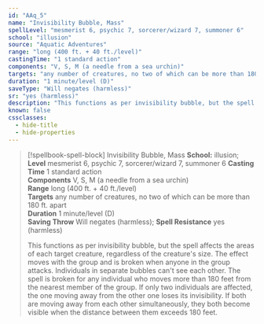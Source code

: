 ```yaml
---
id: "AAq_5"
name: "Invisibility Bubble, Mass"
spellLevel: "mesmerist 6, psychic 7, sorcerer/wizard 7, summoner 6"
school: "illusion"
source: "Aquatic Adventures"
range: "long (400 ft. + 40 ft./level)"
castingTime: "1 standard action"
components: "V, S, M (a needle from a sea urchin)"
targets: "any number of creatures, no two of which can be more than 180 ft. apart"
duration: "1 minute/level (D)"
saveType: "Will negates (harmless)"
sr: "yes (harmless)"
description: "This functions as per invisibility bubble, but the spell affects the areas of each target creature, regardless of the creature's size. The effect moves with the group and is broken when anyone in the group attacks. Individuals in separate bubbles can't see each other. The spell is broken for any individual who moves more than 180 feet from the nearest member of the group. If only two individuals are affected, the one moving away from the other one loses its invisibility. If both are moving away from each other simultaneously, they both become visible when the distance between them exceeds 180 feet."
known: false
cssclasses:
  - hide-title
  - hide-properties
---
```


> [!spellbook-spell-block] Invisibility Bubble, Mass
> **School:** illusion; **Level** mesmerist 6, psychic 7, sorcerer/wizard 7, summoner 6
> **Casting Time** 1 standard action  
> **Components** V, S, M (a needle from a sea urchin)  
> **Range** long (400 ft. + 40 ft./level)  
> **Targets** any number of creatures, no two of which can be more than 180 ft. apart  
> **Duration** 1 minute/level (D)  
> **Saving Throw** Will negates (harmless); **Spell Resistance** yes (harmless)
> 
> This functions as per invisibility bubble, but the spell affects the areas of each target creature, regardless of the creature's size. The effect moves with the group and is broken when anyone in the group attacks. Individuals in separate bubbles can't see each other. The spell is broken for any individual who moves more than 180 feet from the nearest member of the group. If only two individuals are affected, the one moving away from the other one loses its invisibility. If both are moving away from each other simultaneously, they both become visible when the distance between them exceeds 180 feet.